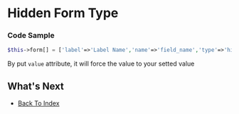 # Hidden Form Type

### Code Sample
```php
$this->form[] = ['label'=>'Label Name','name'=>'field_name','type'=>'hidden','value'=>'YOUR_CUSTOM_VALUE'];
```
By put `value` attribute, it will force the value to your setted value

## What's Next
- [Back To Index](./index.md)
